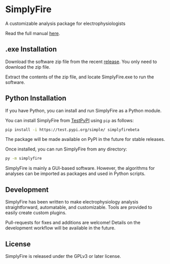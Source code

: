 # SimplyFire
A customizable analysis package for electrophysiologists

Read the full manual [here](https://simplyfire-beta.readthedocs.io/).

## .exe Installation

Download the software zip file from the recent [release](https://github.com/megumi-mori/SimplyFire-beta/releases).
You only need to download the zip file.

Extract the contents of the zip file, and locate SimplyFire.exe to run the software.

## Python Installation
If you have Python, you can install and run SimplyFire as a Python module. 

You can install SimplyFire from [TestPyPI](https://test.pypi.org/project/simplyfirebeta/) using 
`pip` as follows:


```bash 
pip install -i https://test.pypi.org/simple/ simplyfirebeta
```

The package will be made available on PyPI in the future for stable releases. 



Once installed, you can run SimplyFire from any directory: 

```bash
py -m simplyfire
```

SimplyFire is mainly a GUI-based software. 
However, the algorithms for analyses can be imported as packages and used in Python scripts. 

## Development

SimplyFire has been written to make electrophysiology analysis straightforward, automatable, and customizable.
Tools are provided to easily create custom plugins. 

Pull-requests for fixes and additions are welcome! 
Details on the development workflow will be available in the future. 

## License
SimplyFire is released under the GPLv3 or later license. 